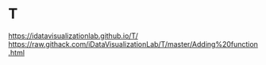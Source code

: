 # T

https://idatavisualizationlab.github.io/T/
https://raw.githack.com/iDataVisualizationLab/T/master/Adding%20function.html
